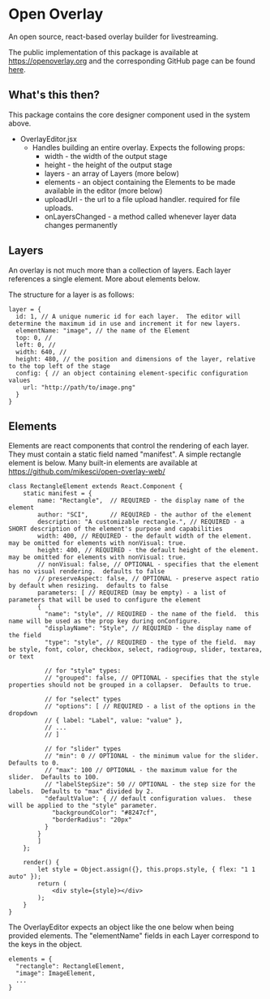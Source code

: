 # Open Overlay
An open source, react-based overlay builder for livestreaming.

The public implementation of this package is available at https://openoverlay.org and the corresponding GitHub page can be found [here](https://github.com/mikesci/open-overlay-web).

## What's this then?

This package contains the core designer component used in the system above.

- OverlayEditor.jsx
  - Handles building an entire overlay.  Expects the following props:
    - width - the width of the output stage
    - height - the height of the output stage
    - layers - an array of Layers (more below)
    - elements - an object containing the Elements to be made available in the editor (more below)
    - uploadUrl - the url to a file upload handler.  required for file uploads.
    - onLayersChanged - a method called whenever layer data changes permanently
  
## Layers
An overlay is not much more than a collection of layers.  Each layer references a single element.  More about elements below.

The structure for a layer is as follows:
```
layer = {
  id: 1, // A unique numeric id for each layer.  The editor will determine the maximum id in use and increment it for new layers.
  elementName: "image", // the name of the Element
  top: 0, //
  left: 0, //
  width: 640, //
  height: 480, // the position and dimensions of the layer, relative to the top left of the stage
  config: { // an object containing element-specific configuration values
    url: "http://path/to/image.png"
  }
}
```

## Elements
Elements are react components that control the rendering of each layer.  They must contain a static field named "manifest".  A simple rectangle element is below.  Many built-in elements are available at https://github.com/mikesci/open-overlay-web/

```
class RectangleElement extends React.Component {
    static manifest = {
        name: "Rectangle",  // REQUIRED - the display name of the element
        author: "SCI",      // REQUIRED - the author of the element
        description: "A customizable rectangle.", // REQUIRED - a SHORT description of the element's purpose and capabilities
        width: 400, // REQUIRED - the default width of the element. may be omitted for elements with nonVisual: true.
        height: 400, // REQUIRED - the default height of the element. may be omitted for elements with nonVisual: true.
        // nonVisual: false, // OPTIONAL - specifies that the element has no visual rendering.  defaults to false
        // preserveAspect: false, // OPTIONAL - preserve aspect ratio by default when resizing.  defaults to false
        parameters: [ // REQUIRED (may be empty) - a list of parameters that will be used to configure the element
        {
          "name": "style", // REQUIRED - the name of the field.  this name will be used as the prop key during onConfigure.
          "displayName": "Style", // REQUIRED - the display name of the field
          "type": "style", // REQUIRED - the type of the field.  may be style, font, color, checkbox, select, radiogroup, slider, textarea, or text
          
          // for "style" types:
          // "grouped": false, // OPTIONAL - specifies that the style properties should not be grouped in a collapser.  Defaults to true.
          
          // for "select" types
          // "options": [ // REQUIRED - a list of the options in the dropdown
          // { label: "Label", value: "value" },
          // ...
          // ]
          
          // for "slider" types
          // "min": 0 // OPTIONAL - the minimum value for the slider.  Defaults to 0.
          // "max": 100 // OPTIONAL - the maximum value for the slider.  Defaults to 100.
          // "labelStepSize": 50 // OPTIONAL - the step size for the labels.  Defaults to "max" divided by 2.
          "defaultValue": { // default configuration values.  these will be applied to the "style" parameter.
            "backgroundColor": "#8247cf",
            "borderRadius": "20px"
          }
        }
        ]
    };
  
    render() {
        let style = Object.assign({}, this.props.style, { flex: "1 1 auto" });
        return (
            <div style={style}></div>
        );
    }
}
```

The OverlayEditor expects an object like the one below when being provided elements.  The "elementName" fields in each Layer correspond to the keys in the object.
```
elements = {
  "rectangle": RectangleElement,
  "image": ImageElement,
  ...
}
```
